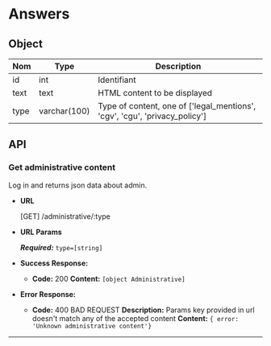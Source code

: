 # Answers

## Object

**Nom**               | **Type**      | **Description** 
----------------------|-------------  |-------------------
id                    | int           | Identifiant
text                  | text  		  | HTML content to be displayed
type                  | varchar(100)  | Type of content, one of ['legal_mentions', 'cgv', 'cgu', 'privacy_policy']

## API

### Get administrative content

  Log in and returns json data about admin.

* **URL**

  [GET] /administrative/:type

*  **URL Params**

   ***Required:***
   `type=[string]`

* **Success Response:**

  * **Code:** 200
    **Content:** `[object Administrative]`
 
* **Error Response:**

  * **Code:** 400 BAD REQUEST 
    **Description:** Params key provided in url doesn't match any of the accepted content
    **Content:** `{ error: 'Unknown administrative content'}`
---
